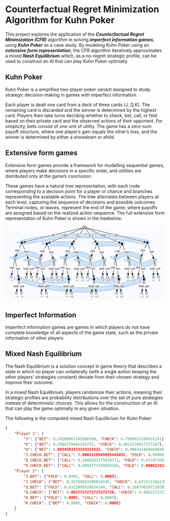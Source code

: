 # Counterfactual Regret Minimization Algorithm for Kuhn Poker


This project explores the application of the ***Counterfactual Regret Minimization (CFR)*** algorithm in solving ***imperfect information games***, using ***Kuhn Poker*** as a case study. By modeling Kuhn Poker using an ***extensive form representation***, the CFR algorithm iteratively approximates a mixed ***Nash Equilibrium*** which, as a no-regret strategic profile, can be used to construct an AI that can play Kuhn Poker optimally.

## Kuhn Poker

Kuhn Poker is a simplified two-player poker variant designed to study strategic decision-making
in games with imperfect information. 

Each player is dealt one card from a deck of three cards (J, Q,K). The remaining card is discarded and the winner is determined by the highest card. Players then take turns deciding whether to check, bet, call, or fold based on their private card and the observed actions of their opponent. For simplicity, bets consist of one unit of utility. The game has a zero-sum payoff structure, where one player’s gain equals the other’s loss, and the winner is determined by either a showdown or afold. 


## Extensive form games
Extensive form games provide a framework for modelling sequential games, where players make
decisions in a specific order, and utilities are distributed only at the game’s conclusion. 

These games have a natural tree representation, with each node corresponding to a decision point for
a player or chance and branches representing the available actions. The tree alternates between
players at each level, capturing the sequence of decisions and possible outcomes. Terminal nodes, or
leaves, represent the end of the game, where payoffs are assigned based on the realized action sequence.
The full extensive form representation of Kuhn Poker is shown in the treebelow:

![Kuhn Poker Tree](./project/report/images/game_tree.png)

## Imperfect Information
Imperfect information games are games in which players do not have complete knowledge of all
aspects of the game state, such as the private information of other players.


## Mixed Nash Equilibrium

The Nash Equilibrium is a solution concept in game theory that describes a state in which no player can unilaterally (with a single action keeping the other players' strategies constant) deviate from their chosen strategy and improve their outcome.

In a mixed Nash Equilibrium, players randomize their actions, meaning their strategic profiles are probability distributions over the set of pure strategies instead of deterministic choices. This allows for the construction of an AI that can play the game optimally in any given situation.

The following is the computed mixed Nash Equilibrium for Kuhn Poker:

```json
{
    "Player 1": {
        "J": {"BET": 0.20100867105688588, "CHECK": 0.7989913289431141},
        "K": {"BET": 0.5984729442242733, "CHECK": 0.4015270557757267},
        "Q": {"BET": 0.0034583333333333332, "CHECK": 0.9965416666666667},
        "J.CHECK.BET": {"CALL": 0.0003128945095445452, "FOLD": 0.9996871054904555},
        "Q.CHECK.BET": {"CALL": 0.5680283375978771, "FOLD": 0.43197166240212287},
        "K.CHECK.BET": {"CALL": 0.9993773769503104, "FOLD": 0.0006226230496896772}},
    "Player 2": {
        "J.BET": {"FOLD": 0.9995, "CALL": 0.0005},
        "J.CHECK": {"BET": 0.32768883386016545, "CHECK": 0.6723111661398344},
        "Q.BET": {"FOLD": 0.6312096928634149, "CALL": 0.3687903071365851},
        "Q.CHECK": {"BET": 0.0037727272727272726, "CHECK": 0.9962272727272727},
        "K.BET": {"FOLD": 0.0005, "CALL": 0.9995},
        "K.CHECK": {"BET": 0.9995, "CHECK": 0.0005}
    }
}
 ```